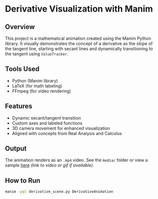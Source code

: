 # Derivative Visualization with Manim

## Overview

This project is a mathematical animation created using the Manim Python library. It visually demonstrates the concept of a derivative as the slope of the tangent line, starting with secant lines and dynamically transitioning to the tangent using `ValueTracker`.

## Tools Used

- Python (Manim library)
- LaTeX (for math labeling)
- FFmpeg (for video rendering)

## Features

- Dynamic secant/tangent transition
- Custom axes and labeled functions
- 3D camera movement for enhanced visualization
- Aligned with concepts from Real Analysis and Calculus

## Output

The animation renders as an `.mp4` video. See the `media/` folder or view a sample [here](#) *(link to video or gif if available)*.

## How to Run

```bash
manim -pql derivative_scene.py DerivativeAnimation

